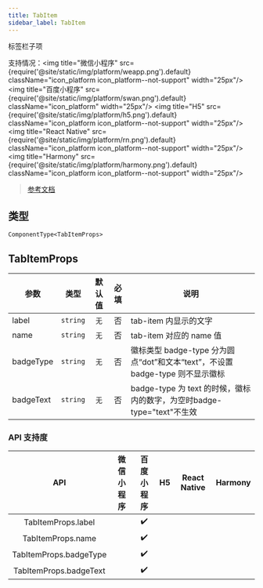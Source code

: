 ```yaml
---
title: TabItem
sidebar_label: TabItem
---
```


标签栏子项

支持情况：<img title="微信小程序" src={require('@site/static/img/platform/weapp.png').default} className="icon_platform icon_platform--not-support" width="25px"/> <img title="百度小程序" src={require('@site/static/img/platform/swan.png').default} className="icon_platform" width="25px"/> <img title="H5" src={require('@site/static/img/platform/h5.png').default} className="icon_platform icon_platform--not-support" width="25px"/> <img title="React Native" src={require('@site/static/img/platform/rn.png').default} className="icon_platform icon_platform--not-support" width="25px"/> <img title="Harmony" src={require('@site/static/img/platform/harmony.png').default} className="icon_platform icon_platform--not-support" width="25px"/>

> [参考文档](https://smartprogram.baidu.com/docs/develop/component/tab-item/)

## 类型

```tsx
ComponentType<TabItemProps>
```

## TabItemProps

| 参数 | 类型 | 默认值 | 必填 | 说明 |
| --- | --- | :---: | :---: | --- |
| label | `string` | `无` | 否 | tab-item 内显示的文字 |
| name | `string` | `无` | 否 | tab-item 对应的 name 值 |
| badgeType | `string` | `无` | 否 | 徽标类型 badge-type 分为圆点“dot”和文本“text”，不设置 badge-type 则不显示徽标 |
| badgeText | `string` | `无` | 否 | badge-type 为 text 的时候，徽标内的数字，为空时badge-type="text"不生效 |

### API 支持度

| API | 微信小程序 | 百度小程序 | H5 | React Native | Harmony |
| :---: | :---: | :---: | :---: | :---: | :---: |
| TabItemProps.label |  | ✔️ |  |  |  |
| TabItemProps.name |  | ✔️ |  |  |  |
| TabItemProps.badgeType |  | ✔️ |  |  |  |
| TabItemProps.badgeText |  | ✔️ |  |  |  |
